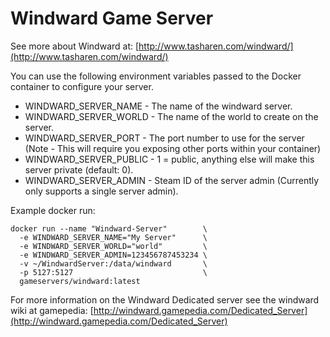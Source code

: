 # Windward Game Server

See more about Windward at: [http://www.tasharen.com/windward/](http://www.tasharen.com/windward/)


You can use the following environment variables passed to the Docker container to configure your server.

* WINDWARD_SERVER_NAME - The name of the windward server.
* WINDWARD_SERVER_WORLD - The name of the world to create on the server.
* WINDWARD_SERVER_PORT - The port number to use for the server (Note - This will require you exposing other ports within your container)
* WINDWARD_SERVER_PUBLIC - 1 = public, anything else will make this server private (default: 0).
* WINDWARD_SERVER_ADMIN - Steam ID of the server admin (Currently only supports a single server admin).

Example docker run:
```
docker run --name "Windward-Server"        \
  -e WINDWARD_SERVER_NAME="My Server"      \
  -e WINDWARD_SERVER_WORLD="world"         \
  -e WINDWARD_SERVER_ADMIN=123456787453234 \
  -v ~/WindwardServer:/data/windward       \
  -p 5127:5127                             \
  gameservers/windward:latest
```

For more information on the Windward Dedicated server see the windward wiki at gamepedia: [http://windward.gamepedia.com/Dedicated_Server](http://windward.gamepedia.com/Dedicated_Server)
